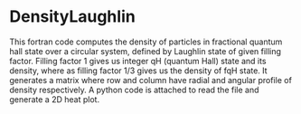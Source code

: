 # DensityLaughlin
This fortran code computes the density of particles in fractional quantum hall state over a circular system, defined by Laughlin state of given filling factor. Filling factor 1 gives us integer qH (quantum Hall) state and its density, where as filling factor 1/3 gives us the density of fqH state. 
It generates a matrix where row and column have radial and angular profile of density respectively.
A python code is attached to read the file and generate a 2D heat plot.
